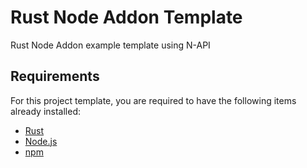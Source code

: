 # Rust Node Addon Template

Rust Node Addon example template using N-API

## Requirements

For this project template, you are required to have the following items already installed:

* [Rust](https://www.rust-lang.org/)
* [Node.js](https://nodejs.org/en/)
* [npm](https://www.npmjs.com/)
